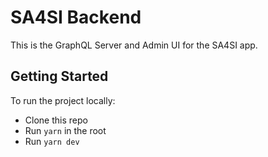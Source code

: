 # SA4SI Backend

This is the GraphQL Server and Admin UI for the SA4SI app.

## Getting Started

To run the project locally:

- Clone this repo
- Run `yarn` in the root
- Run `yarn dev`
